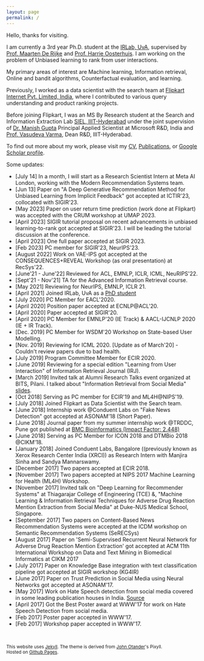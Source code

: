 ```yaml
---
layout: page
permalink: /
---
```


Hello, thanks for visiting.

I am currently a 3rd year Ph.D. student at the [IRLab, UvA](http://irlab.science.uva.nl), supervised by [Prof. Maarten De Rijke](https://staff.fnwi.uva.nl/m.derijke/) and [Prof. Harrie Oosterhuis](https://harrieo.github.io/). I am working on the problem of Unbiased learning to rank from user interactions.  

My primary areas of interest are Machine learning, Information retrieval, Online and bandit algorithms, Counterfactual evaluation, and learning. 

Previously, I worked as a data scientist with the search team at [Flipkart Internet Pvt. Limited, India](https://tech.flipkart.com/data-science/home), where I contributed to various query understanding and product ranking projects. 

Before joining Flipkart, I was an MS By Research student at the Search and Information Extraction Lab [SIEL, IIIT-Hyderabad](search.iiit.ac.in) under the joint supervision of [Dr. Manish Gupta](https://www.microsoft.com/en-us/research/people/gmanish/?from=http%3A%2F%2Fresearch.microsoft.com%2Fen-us%2Fpeople%2Fgmanish%2F#) Principal Applied Scientist at Microsoft R&D, India and [Prof. Vasudeva Varma](https://faculty.iiit.ac.in/~vv/Home.html), Dean R&D, IIIT-Hyderabad. 

To find out more about my work, please visit my [CV](/resume-final.pdf), [Publications](/publications/), or [Google Scholar profile](https://scholar.google.com/citations?user=UvTcU-IAAAAJ&hl=en).

Some updates:

* [July 14] In a month, I will start as a Research Scientist Intern at Meta AI London, working with the Modern Recommendation Systems team. 
* [Jun 13] Paper on "A Deep Generative Recommendation Method for Unbiased Learning from Implicit Feedback" got accepted at ICTIR'23, collocated with SIGIR'23.  
* [May 2023] Paper on user return time prediction (work done at Flipkart) was accepted with the CRUM workshop at UMAP 2023. 
* [April 2023] SIGIR tutorial proposal on recent advancements in unbiased learning-to-rank got accepted at SIGIR'23. I will be leading the tutorial discussion at the conference. 
* [April 2023] One full paper accepted at SIGIR 2023. 
* [Feb 2023] PC member for SIGIR'23, NeurIPS'23.
* [August 2022] Work on VAE-IPS got accepted at the CONSEQUENCES+REVEAL Workshop (as oral presentation) at RecSys'22.
* [June'21 - June'22] Reviewed for ACL, EMNLP, ICLR, ICML, NeuRIPS'22. 
* [Sept'21 - Nov'21] TA for the Advanced Information Retrieval course. 
* [May 2021] Reviewing for NeurIPS, EMNLP, ICLR 21.
* [April 2021] Joined IRLab, UvA as a [PhD student](https://irlab.science.uva.nl/2021/04/15/shashank-gupta-joins-irlab/) 
* [July 2020] PC Member for EACL'2020.
* [April 2020] Position paper accepted at ECNLP@ACL'20.
* [April 2020] Paper accepted at SIGIR'20. 
* [April 2020] PC Member for EMNLP'20 (IE Track) & AACL-IJCNLP 2020 (IE + IR Track).
* [Dec. 2019] PC Member for WSDM'20 Workshop on State-based User Modelling.
* [Nov. 2019] Reviewing for ICML 2020. [Update as of March'20] - Couldn't review papers due to bad health.
* [July 2019] Program Committee Member for ECIR 2020. 
* [June 2019] Reviewing for a special edition "Learning from User Interaction" of Information Retrieval Journal (IRJ). 
* [March 2019] Invited talk at Alumni Research Talks event organized at BITS, Pilani. I talked about "Information Retrieval from Social Media" [slides](https://docs.google.com/presentation/d/1waACjQVOiorrI6wtdGX1ataYaQVMKCqQGT2We69y19w/edit#slide=id.g5459ed153a_0_29).  
* [Oct 2018] Serving as PC member for ECIR'19 and ML4H@NIPS'19.
* [July 2018] Joined Flipkart as Data Scientist with the Search team. 
* [June 2018] Internship work @Conduent Labs on "Fake News Detection" got accepted at ASONAM'18 (Short Paper).
* [June 2018] Journal paper from my summer internship work @TRDDC, Pune got published at [BMC Bioinformatics (Impact Factor: 2.448)](https://bmcbioinformatics.biomedcentral.com/articles/10.1186/s12859-018-2192-4)
* [June 2018] Serving as PC Member for ICON 2018 and DTMBio 2018 @CIKM'18.
* [January 2018] Joined Conduent Labs, Bangalore ((previously known as Xerox Research Center India (XRCI)) as Research Intern with Manjira Sinha and Sandya Mannarswamy. 
* [December 2017] Two papers accepted at ECIR 2018.
* [November 2017] Two papers accepted at NIPS 2017 Machine Learning for Health (ML4H) Workshop.
* [November 2017] Invited talk on "Deep Learning for Recommender Systems" at Thiagarajar College of Engineering (TCE) &, "Machine Learning & Information Retrieval Techniques for Adverse Drug Reaction Mention Extraction from Social Media" at Duke-NUS Medical School, Singapore.
* [September 2017] Two papers on Content-Based News Recommendation Systems were accepted at the ICDM workshop on Semantic Recommendation Systems (SeRECSys)
* [August 2017] Paper on 'Semi-Supervised Recurrent Neural Network for Adverse Drug Reaction Mention Extraction' got accepted at ACM 11th International Workshop on Data and Text Mining in Biomedical Informatics at CIKM 2017
* [July 2017] Paper on Knowledge Base integration with text classification pipeline got accepted at SIGIR workshop (KG4IR)
* [June 2017] Paper on Trust Prediction in Social Media using Neural Networks got accepted at ASONAM'17.
* [May 2017] Work on Hate Speech detection from social media covered in some leading publication houses in India. [Source](https://www.iiit.ac.in/news/IRELspaperonHateSpeechDetectionvotedBestPosterPresentationatWWW2017Perth/)
* [April 2017] Got the Best Poster award at WWW'17 for work on Hate Speech Detection from social media.
* [Feb 2017] Poster paper accepted in WWW'17.
* [Feb 2017] Workshop paper accepted in WWW'17.

<br/>



<small>This website uses [Jekyll](http://jekyllrb.com). The theme is derived from [John Otander](http://johnotander.com/)'s Pixyll.<br/>Hosted on [Github Pages](https://pages.github.com/).</small>
